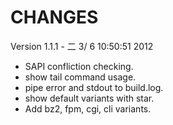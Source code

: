 CHANGES
=======

Version 1.1.1 - 二  3/ 6 10:50:51 2012

- SAPI confliction checking.
- show tail command usage.
- pipe error and stdout to build.log.
- show default variants with star.
- Add bz2, fpm, cgi, cli variants.

